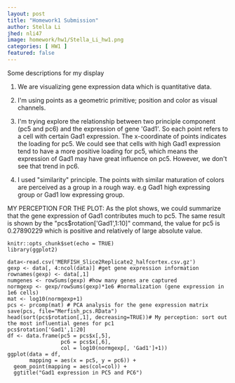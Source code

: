 ```yaml
---
layout: post
title: "Homework1 Submission"
author: Stella Li
jhed: nli47
image: homework/hw1/Stella_Li_hw1.png
categories: [ HW1 ]
featured: false
---
```


Some descriptions for my display

1. We are visualizing gene expression data which is quantitative data.

2. I'm using points as a geometric primitive; position and color as visual channels.

3. I'm trying explore the relationship between two principle component (pc5 and pc6) and the expression of gene 'Gad1'. So each point refers to a cell with certain Gad1 expression. The x-coordinate of points indicates the loading for pc5. We could see that cells with high Gad1 expression tend to have a more positive loading for pc5, which means the expression of Gad1 may have great influence on pc5. However, we don't see that trend in pc6.

4. I used "similarity" principle. The points with similar maturation of colors are perceived as a group in a rough way. e.g Gad1 high expressing group or Gad1 low expressing group.

MY PERCEPTION FOR THE PLOT: As the plot shows, we could summarize that the gene expression of Gad1 contributes much to pc5. The same result is shown by the  "pcs$rotation['Gad1',1:10]" command, the value for pc5 is  0.27890229 which is positive and relatively of large absolute value. 


```{r}
knitr::opts_chunk$set(echo = TRUE)
library(ggplot2)
```

```{r}
data<-read.csv('MERFISH_Slice2Replicate2_halfcortex.csv.gz')
gexp <- data[, 4:ncol(data)] #get gene expression information
rownames(gexp) <- data[,1]
numgenes <- rowSums(gexp) #how many genes are captured
normgexp <- gexp/rowSums(gexp)*1e6 #normalization (gene expression in 1e6 cells)
mat <- log10(normgexp+1) 
pcs <- prcomp(mat) # PCA analysis for the gene expression matrix
save(pcs, file="Merfish_pcs.RData")
head(sort(pcs$rotation[,1], decreasing=TRUE))# My perception: sort out the most influential genes for pc1
pcs$rotation['Gad1',1:20]
df <- data.frame(pc5 = pcs$x[,5], 
                 pc6 = pcs$x[,6], 
                 col = log10(normgexp[, 'Gad1']+1))
ggplot(data = df,
       mapping = aes(x = pc5, y = pc6)) +
  geom_point(mapping = aes(col=col)) +
  ggtitle("Gad1 expression in PC5 and PC6")
```




